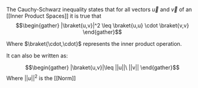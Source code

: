 The Cauchy-Schwarz inequality states that for all vectors $\vec u$ and $\vec v$ of an [[Inner Product Spaces]] it is true that 
$$\begin{gather} |\braket{u,v}|^2 \leq \braket{u,u} \cdot \braket{v,v} \end{gather}$$

Where $\braket{\cdot,\cdot}$ represents the inner product operation. 

It can also be written as: 

$$\begin{gather} |\braket{u,v}|\leq ||u||\ ||v|| \end{gather}$$
Where $||u||^2$ is the [[Norm]] 
